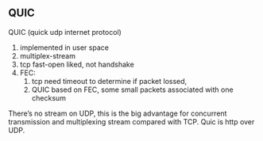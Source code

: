
## QUIC

QUIC (quick udp internet protocol)

1. implemented in user space
2. multiplex-stream
3. tcp fast-open liked, not handshake
4. FEC: 
    1. tcp need timeout to determine if packet lossed, 
    2. QUIC based on FEC, some small packets associated with one checksum


There’s no stream on UDP, this is the big advantage for concurrent transmission and multiplexing stream compared with TCP.
Quic is http over UDP.



